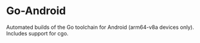 # Go-Android
Automated builds of the Go toolchain for Android (arm64-v8a devices only). Includes support for cgo. 
